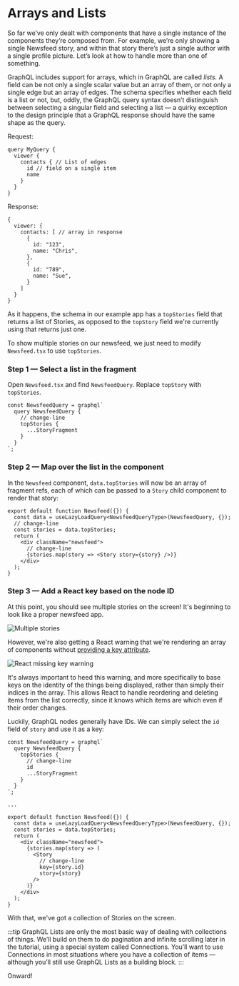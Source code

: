 # Arrays and Lists

So far we’ve only dealt with components that have a single instance of the components they’re composed from. For example, we’re only showing a single Newsfeed story, and within that story there’s just a single author with a single profile picture. Let’s look at how to handle more than one of something.

GraphQL includes support for arrays, which in GraphQL are called *lists.* A field can be not only a single scalar value but an array of them, or not only a single edge but an array of edges. The schema specifies whether each field is a list or not, but, oddly, the GraphQL query syntax doesn’t distinguish between selecting a singular field and selecting a list — a quirky exception to the design principle that a GraphQL response should have the same shape as the query.

Request:

```
query MyQuery {
  viewer {
    contacts { // List of edges
      id // field on a single item
      name
    }
  }
}
```

Response:

```
{
  viewer: {
    contacts: [ // array in response
      {
        id: "123",
        name: "Chris",
      },
      {
        id: "789",
        name: "Sue",
      }
    ]
  }
}
```

As it happens, the schema in our example app has a `topStories` field that returns a list of Stories, as opposed to the `topStory` field we're currently using that returns just one.

To show multiple stories on our newsfeed, we just need to modify `Newsfeed.tsx` to use `topStories`.

### Step 1 — Select a list in the fragment

Open `Newsfeed.tsx` and find `NewsfeedQuery`. Replace `topStory` with `topStories`.

```
const NewsfeedQuery = graphql`
  query NewsfeedQuery {
    // change-line
    topStories {
      ...StoryFragment
    }
  }
`;
```

### Step 2 — Map over the list in the component

In the `Newsfeed` component, `data.topStories` will now be an array of fragment refs, each of which can be passed to a `Story` child component to render that story:

```
export default function Newsfeed({}) {
  const data = useLazyLoadQuery<NewsfeedQueryType>(NewsfeedQuery, {});
  // change-line
  const stories = data.topStories;
  return (
    <div className="newsfeed">
      // change-line
      {stories.map(story => <Story story={story} />)}
    </div>
  );
}
```

### Step 3 — Add a React key based on the node ID

At this point, you should see multiple stories on the screen! It's beginning to look like a proper newsfeed app.

![Multiple stories](/img/docs/tutorial/arrays-top-stories-screenshot.png)

However, we're also getting a React warning that we're rendering an array of components without [providing a key attribute](https://reactjs.org/docs/lists-and-keys.html).

![React missing key warning](/img/docs/tutorial/arrays-keys-warning-screenshot.png)

It's always important to heed this warning, and more specifically to base keys on the identity of the things being displayed, rather than simply their indices in the array. This allows React to handle reordering and deleting items from the list correctly, since it knows which items are which even if their order changes.

Luckily, GraphQL nodes generally have IDs. We can simply select the `id` field of `story` and use it as a key:

```
const NewsfeedQuery = graphql`
  query NewsfeedQuery {
    topStories {
      // change-line
      id
      ...StoryFragment
    }
  }
`;

...

export default function Newsfeed({}) {
  const data = useLazyLoadQuery<NewsfeedQueryType>(NewsfeedQuery, {});
  const stories = data.topStories;
  return (
    <div className="newsfeed">
      {stories.map(story => (
        <Story
          // change-line
          key={story.id}
          story={story}
        />
      )}
    </div>
  );
}
```

With that, we've got a collection of Stories on the screen.

:::tip
GraphQL Lists are only the most basic way of dealing with collections of things. We’ll build on them to do pagination and infinite scrolling later in the tutorial, using a special system called Connections. You’ll want to use Connections in most situations where you have a collection of items — although you’ll still use GraphQL Lists as a building block.
:::

Onward!
